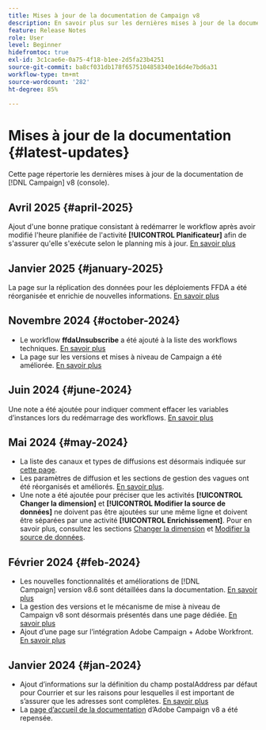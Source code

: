 ```yaml
---
title: Mises à jour de la documentation de Campaign v8
description: En savoir plus sur les dernières mises à jour de la documentation de Campaign v8
feature: Release Notes
role: User
level: Beginner
hidefromtoc: true
exl-id: 3c1cae6e-0a75-4f18-b1ee-2d5fa23b4251
source-git-commit: ba8cf031db178f6575104858340e16d4e7bd6a31
workflow-type: tm+mt
source-wordcount: '282'
ht-degree: 85%

---
```


# Mises à jour de la documentation {#latest-updates}

Cette page répertorie les dernières mises à jour de la documentation de [!DNL Campaign] v8 (console).

## Avril 2025 {#april-2025}

Ajout d&#39;une bonne pratique consistant à redémarrer le workflow après avoir modifié l&#39;heure planifiée de l&#39;activité **[!UICONTROL Planificateur]** afin de s&#39;assurer qu&#39;elle s&#39;exécute selon le planning mis à jour. [En savoir plus](../../automation/workflow/scheduler.md)

## Janvier 2025 {#january-2025}

La page sur la réplication des données pour les déploiements FFDA a été réorganisée et enrichie de nouvelles informations. [En savoir plus](../architecture/replication.md)

## Novembre 2024 {#october-2024}

* Le workflow **ffdaUnsubscribe** a été ajouté à la liste des workflows techniques. [En savoir plus](../../automation/workflow/technical-workflows.md)
* La page sur les versions et mises à niveau de Campaign a été améliorée. [En savoir plus](upgrades.md)

## Juin 2024 {#june-2024}

Une note a été ajoutée pour indiquer comment effacer les variables d’instances lors du redémarrage des workflows. [En savoir plus](../../automation/workflow/start-a-workflow.md)

## Mai 2024 {#may-2024}

* La liste des canaux et types de diffusions est désormais indiquée sur [cette page](create-message.md).
* Les paramètres de diffusion et les sections de gestion des vagues ont été réorganisés et améliorés. [En savoir plus](../send/configure-and-send.md).
* Une note a été ajoutée pour préciser que les activités **[!UICONTROL Changer la dimension]** et **[!UICONTROL Modifier la source de données]** ne doivent pas être ajoutées sur une même ligne et doivent être séparées par une activité **[!UICONTROL Enrichissement]**. Pour en savoir plus, consultez les sections [Changer la dimension](../../automation/workflow/change-dimension.md) et [Modifier la source de données](../../automation/workflow/change-data-source.md).

## Février 2024 {#feb-2024}

* Les nouvelles fonctionnalités et améliorations de [!DNL Campaign] version v8.6 sont détaillées dans la documentation. [En savoir plus](release-notes.md)
* La gestion des versions et le mécanisme de mise à niveau de Campaign v8 sont désormais présentés dans une page dédiée. [En savoir plus](upgrades.md)
* Ajout d’une page sur l’intégration Adobe Campaign + Adobe Workfront. [En savoir plus](../connect/ac-workfront.md)

## Janvier 2024 {#jan-2024}

* Ajout d’informations sur la définition du champ postalAddress par défaut pour Courrier et sur les raisons pour lesquelles il est important de s’assurer que les adresses sont complètes. [En savoir plus](../send/direct-mail.md)
* La [page d’accueil de la documentation](../campaign-home.md) d’Adobe Campaign v8 a été repensée.
